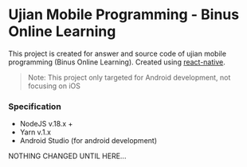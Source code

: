 # Ujian Mobile Programming - Binus Online Learning

This project is created for answer and source code of ujian mobile programming (Binus Online Learning). Created using [react-native](https://reactnative.dev/).

> Note: This project only targeted for Android development, not focusing on iOS

### Specification

- NodeJS v.18.x +
- Yarn v.1.x
- Android Studio (for android development)

NOTHING CHANGED UNTIL HERE...
